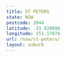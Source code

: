 ```yaml
---
title: ST PETERS
state: NSW
postcode: 2044
latitude: -33.920698
longitude: 151.17074
url: /nsw/st-peters/
layout: suburb
---
```

